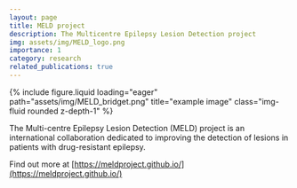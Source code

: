 ```yaml
---
layout: page
title: MELD project
description: The Multicentre Epilepsy Lesion Detection project
img: assets/img/MELD_logo.png
importance: 1
category: research
related_publications: true
---
```


<div class="row">
    <div class="col-sm mt-3 mt-md-0">
        {% include figure.liquid loading="eager" path="assets/img/MELD_bridget.png" title="example image" class="img-fluid rounded z-depth-1" %}
    </div>
</div>


The Multi-centre Epilepsy Lesion Detection (MELD) project is an international collaboration dedicated to improving the detection of lesions in patients with drug-resistant epilepsy.

Find out more at [https://meldproject.github.io/](https://meldproject.github.io/)
  
